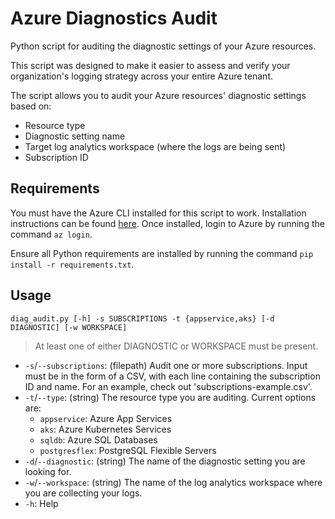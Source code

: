 # Azure Diagnostics Audit
Python script for auditing the diagnostic settings of your Azure resources.

This script was designed to make it easier to assess and verify your organization's logging strategy across your entire Azure tenant. 

The script allows you to audit your Azure resources' diagnostic settings based on:
- Resource type
- Diagnostic setting name
- Target log analytics workspace (where the logs are being sent)
- Subscription ID


## Requirements
You must have the Azure CLI installed for this script to work. Installation instructions can be found [here](https://learn.microsoft.com/en-us/cli/azure/install-azure-cli). Once installed, login to Azure by running the command `az login`.

Ensure all Python requirements are installed by running the command `pip install -r requirements.txt`.


## Usage
```
diag_audit.py [-h] -s SUBSCRIPTIONS -t {appservice,aks} [-d DIAGNOSTIC] [-w WORKSPACE]
```
> At least one of either DIAGNOSTIC or WORKSPACE must be present.
- `-s`/`--subscriptions`: (filepath) Audit one or more subscriptions. Input must be in the form of a CSV, with each line containing the subscription ID and name. For an example, check out 'subscriptions-example.csv'.
- `-t`/`--type`:  (string) The resource type you are auditing. Current options are:
    - `appservice`: Azure App Services
    - `aks`: Azure Kubernetes Services
    - `sqldb`: Azure SQL Databases
    - `postgresflex`: PostgreSQL Flexible Servers
- `-d`/`--diagnostic`: (string) The name of the diagnostic setting you are looking for.
- `-w`/`--workspace`: (string) The name of the log analytics workspace where you are collecting your logs.
- `-h`: Help
